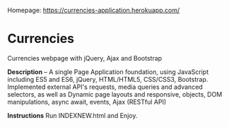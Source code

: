 Homepage: https://currencies-application.herokuapp.com/

# Currencies
Currencies webpage with jQuery, Ajax and Bootstrap 

**Description**
– A single Page Application foundation, using JavaScript including ES5 and ES6, jQuery, HTML/HTML5, CSS/CSS3, Bootstrap. Implemented external API's requests, media queries and advanced selectors, as well as Dynamic page layouts and responsive, objects, DOM manipulations, async await, events, Ajax (RESTful API)

**Instructions**
Run INDEXNEW.html and Enjoy.

